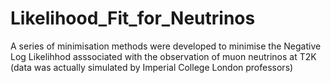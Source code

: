 # Likelihood_Fit_for_Neutrinos
A series of minimisation methods were developed to minimise the Negative Log Likelihhod asssociated with the observation of muon neutrinos at T2K (data was actually simulated by Imperial College London professors) 
